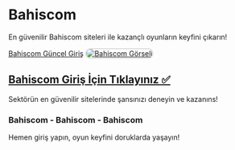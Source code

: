<h1>Bahiscom</h1>
<p>En güvenilir Bahiscom siteleri ile kazançlı oyunların keyfini çıkarın!</p>
<a href="https://t2m.io/2284401" title="Bahiscom Güncel Giriş">Bahiscom Güncel Giriş</a>

<a href="https://t2m.io/2284401">
    <img src="https://i.ibb.co/gtF7ptH/photo-2025-01-13-14-27-16.jpg" alt="Bahiscom Görseli" style="max-width: 100%; border: 2px solid #ddd; border-radius: 10px;">
</a>

<h2><a href="https://t2m.io/2284401">Bahiscom Giriş İçin Tıklayınız ✅</a></h2>
<p>Sektörün en güvenilir sitelerinde şansınızı deneyin ve kazanıns!</p>

<h3>Bahiscom - Bahiscom - Bahiscom</h3>
<p>Hemen giriş yapın, oyun keyfini doruklarda yaşayın!</p>
